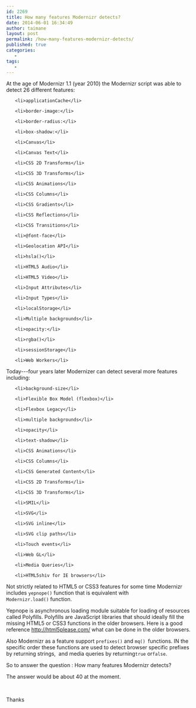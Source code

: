 ```yaml
---
id: 2269
title: How many features Modernizr detects?
date: 2014-06-01 16:34:49
author: taimane
layout: post
permalink: /how-many-features-modernizr-detects/
published: true
categories:
   -
tags:
   -
---
```

At the age of Modernizr 1.1 (year 2010) the Modernizr script was able to detect 26 different features:
<ul>
	<li>applicationCache</li>
	<li>border-image:</li>
	<li>border-radius:</li>
	<li>box-shadow:</li>
	<li>Canvas</li>
	<li>Canvas Text</li>
	<li>CSS 2D Transforms</li>
	<li>CSS 3D Transforms</li>
	<li>CSS Animations</li>
	<li>CSS Columns</li>
	<li>CSS Gradients</li>
	<li>CSS Reflections</li>
	<li>CSS Transitions</li>
	<li>@font-face</li>
	<li>Geolocation API</li>
	<li>hsla()</li>
	<li>HTML5 Audio</li>
	<li>HTML5 Video</li>
	<li>Input Attributes</li>
	<li>Input Types</li>
	<li>localStorage</li>
	<li>Multiple backgrounds</li>
	<li>opacity:</li>
	<li>rgba()</li>
	<li>sessionStorage</li>
	<li>Web Workers</li>
</ul>
Today---four years later Modernizer can detect several more features including:
<ul>
	<li>background-size</li>
	<li>Flexible Box Model (flexbox)</li>
	<li>Flexbox Legacy</li>
	<li>multiple backgrounds</li>
	<li>opacity</li>
	<li>text-shadow</li>
	<li>CSS Animations</li>
	<li>CSS Columns</li>
	<li>CSS Generated Content</li>
	<li>CSS 2D Transforms</li>
	<li>CSS 3D Transforms</li>
	<li>SMIL</li>
	<li>SVG</li>
	<li>SVG inline</li>
	<li>SVG clip paths</li>
	<li>Touch events</li>
	<li>Web GL</li>
	<li>Media Queries</li>
	<li>HTML5shiv for IE browsers</li>
</ul>
Not strictly related to HTML5 or CSS3 features for some time Modernizr includes <code>yepnope()</code> function that is equivalent with <code>Modernizr.load()</code> function.

Yepnope is asynchronous loading module suitable for loading of resources called Polyfills. Polyfills are JavaScript libraries that should ideally fill the missing HTML5 or CSS3 functions in the older browsers. Here is a good reference http://html5please.com/ what can be done in the older browsers.

Also Modernizr as a feature support <code>prefixes()</code> and <code>mq() </code>functions. IN the specific order these functions are used to detect browser specific prefixes by returning strings,  and media queries by returning<code>true</code> or<code>false</code>.

So to answer the question : How many features Modernizr detects?

The answer would be about 40 at the moment.

&nbsp;

Thanks  

